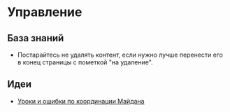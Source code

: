 # Управление

## База знаний

* Постарайтесь не удалять контент, если нужно лучше перенести его в конец страницы с пометкой "на удаление".

## Идеи

* [Уроки и ошибки по координации Майдана](https://rizzoma.com/topic/58b6486fca851222c97f5f30868d7408/0_b_6b0p_4s1t4/)


